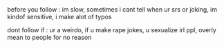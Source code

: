 ##

before you follow : im slow, sometimes i cant tell when ur srs or joking, im kindof sensitive, i make alot of typos

dont follow if : ur a weirdo, if u make rape jokes, u sexualize irl ppl, overly mean to people for no reason
